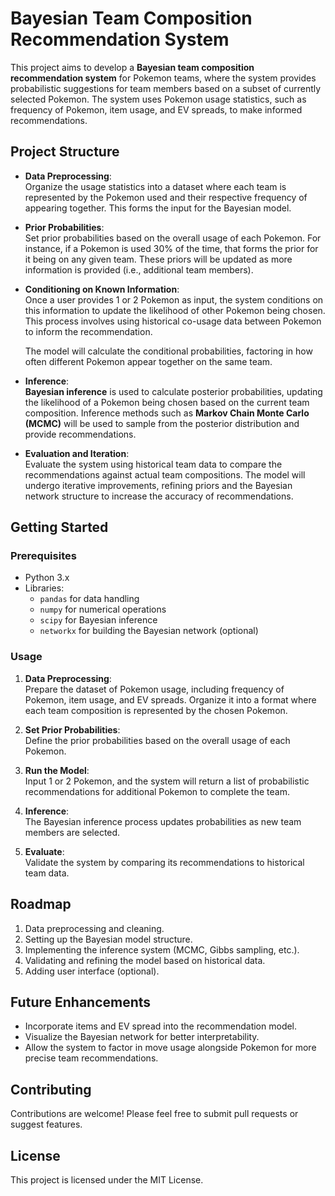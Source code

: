 # Bayesian Team Composition Recommendation System

This project aims to develop a **Bayesian team composition recommendation system** for Pokemon teams, where the system provides probabilistic suggestions for team members based on a subset of currently selected Pokemon. The system uses Pokemon usage statistics, such as frequency of Pokemon, item usage, and EV spreads, to make informed recommendations.

## Project Structure

- **Data Preprocessing**:  
  Organize the usage statistics into a dataset where each team is represented by the Pokemon used and their respective frequency of appearing together. This forms the input for the Bayesian model.

- **Prior Probabilities**:  
  Set prior probabilities based on the overall usage of each Pokemon. For instance, if a Pokemon is used 30% of the time, that forms the prior for it being on any given team. These priors will be updated as more information is provided (i.e., additional team members).

- **Conditioning on Known Information**:  
  Once a user provides 1 or 2 Pokemon as input, the system conditions on this information to update the likelihood of other Pokemon being chosen. This process involves using historical co-usage data between Pokemon to inform the recommendation.
  
  The model will calculate the conditional probabilities, factoring in how often different Pokemon appear together on the same team.

- **Inference**:  
  **Bayesian inference** is used to calculate posterior probabilities, updating the likelihood of a Pokemon being chosen based on the current team composition. Inference methods such as **Markov Chain Monte Carlo (MCMC)** will be used to sample from the posterior distribution and provide recommendations.

- **Evaluation and Iteration**:  
  Evaluate the system using historical team data to compare the recommendations against actual team compositions. The model will undergo iterative improvements, refining priors and the Bayesian network structure to increase the accuracy of recommendations.

## Getting Started

### Prerequisites
- Python 3.x
- Libraries:  
  - `pandas` for data handling
  - `numpy` for numerical operations
  - `scipy` for Bayesian inference
  - `networkx` for building the Bayesian network (optional)

### Usage

1. **Data Preprocessing**:  
   Prepare the dataset of Pokemon usage, including frequency of Pokemon, item usage, and EV spreads. Organize it into a format where each team composition is represented by the chosen Pokemon.
   
2. **Set Prior Probabilities**:  
   Define the prior probabilities based on the overall usage of each Pokemon.

3. **Run the Model**:  
   Input 1 or 2 Pokemon, and the system will return a list of probabilistic recommendations for additional Pokemon to complete the team.
   
4. **Inference**:  
   The Bayesian inference process updates probabilities as new team members are selected.

5. **Evaluate**:  
   Validate the system by comparing its recommendations to historical team data.

## Roadmap

1. Data preprocessing and cleaning.
2. Setting up the Bayesian model structure.
3. Implementing the inference system (MCMC, Gibbs sampling, etc.).
4. Validating and refining the model based on historical data.
5. Adding user interface (optional).

## Future Enhancements

- Incorporate items and EV spread into the recommendation model.
- Visualize the Bayesian network for better interpretability.
- Allow the system to factor in move usage alongside Pokemon for more precise team recommendations.

## Contributing

Contributions are welcome! Please feel free to submit pull requests or suggest features.

## License

This project is licensed under the MIT License.

